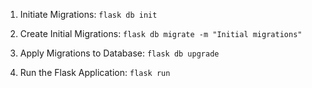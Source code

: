 1. Initiate Migrations: `flask db init`

2. Create Initial Migrations: `flask db migrate -m "Initial migrations"`

3. Apply Migrations to Database: `flask db upgrade`

4. Run the Flask Application: `flask run`
